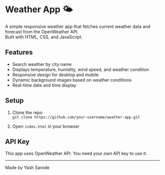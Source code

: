 # Weather App 🌤️

A simple responsive weather app that fetches current weather data and forecast from the OpenWeather API.  
Built with HTML, CSS, and JavaScript.

## Features

- Search weather by city name
- Displays temperature, humidity, wind speed, and weather condition
- Responsive design for desktop and mobile
- Dynamic background images based on weather conditions
- Real-time date and time display

## Setup

1. Clone the repo  
   `git clone https://github.com/your-username/weather-app.git`

2. Open `index.html` in your browser

## API Key

This app uses OpenWeather API. You need your own API key to use it.

---

Made by Yash Sarode
